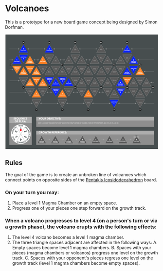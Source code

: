 # Volcanoes
This is a prototype for a new board game concept being designed by Simon Dorfman.

![Board Concept](Concept/board.png)

## Rules
The goal of the game is to create an unbroken line of volcanoes which connect points on 
opposite sides of the [Pentakis Icosidodecahedron](https://en.wikipedia.org/wiki/Pentakis_icosidodecahedron) board.

### On your turn you may:
1. Place a level 1 Magma Chamber on an empty space.
2. Progress one of your pieces one step forward on the growth track.

### When a volcano progresses to level 4 (on a person's turn or via a growth phase), the volcano erupts with the following effects:
1. The level 4 volcano becomes a level 1 magma chamber.
2. The three triangle spaces adjacent are affected in the following ways:
    A. Empty spaces become level 1 magma chambers.
    B. Spaces with your pieces (magma chambers or volcanos) progress one level on the growth track.
    C. Spaces with your opponent's pieces regress one level on the growth track (level 1 magma chambers become empty spaces).